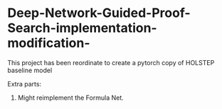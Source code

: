 # Deep-Network-Guided-Proof-Search-implementation-modification-
This project has been reordinate to create a pytorch copy of HOLSTEP baseline model

Extra parts:

1. Might reimplement the Formula Net.
